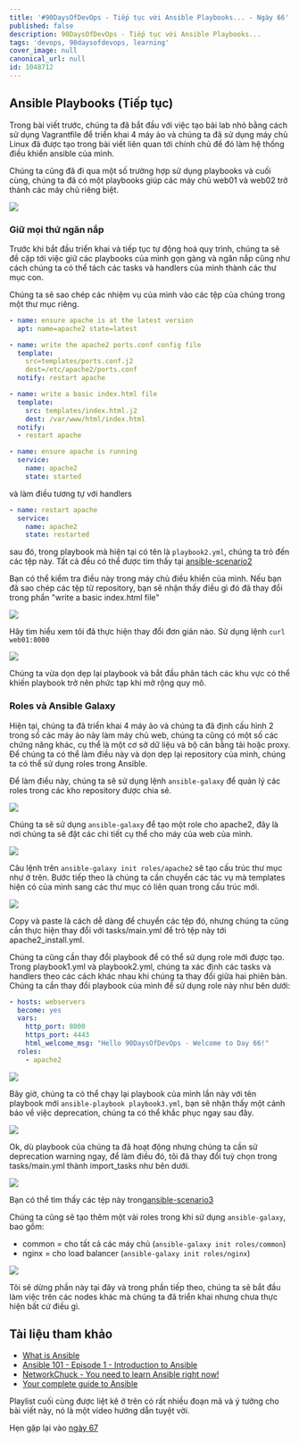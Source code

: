 ```yaml
---
title: '#90DaysOfDevOps - Tiếp tục với Ansible Playbooks... - Ngày 66'
published: false
description: 90DaysOfDevOps - Tiếp tục với Ansible Playbooks...
tags: 'devops, 90daysofdevops, learning'
cover_image: null
canonical_url: null
id: 1048712
---
```


## Ansible Playbooks (Tiếp tục)

Trong bài viết trước, chúng ta đã bắt đầu với việc tạo bài lab nhỏ bằng cách sử dụng Vagrantfile để triển khai 4 máy ảo và chúng ta đã sử dụng máy chủ Linux đã được tạo trong bài viết liên quan tới chính chủ đề đó làm hệ thống điều khiển ansible của mình.

Chúng ta cũng đã đi qua một số trường hợp sử dụng playbooks và cuối cùng, chúng ta đã có một playbooks giúp các máy chủ web01 và web02 trở thành các máy chủ riêng biệt.

![](../../Days/Images/Day66_config1.png)

### Giữ mọi thứ ngăn nắp

Trước khi bắt đầu triển khai và tiếp tục tự động hoá quy trình, chúng ta sẽ đề cập tới việc giữ các playbooks của mình gọn gàng và ngăn nắp cũng như cách chúng ta có thể tách các tasks và handlers của mình thành các thư mục con.

Chúng ta sẽ sao chép các nhiệm vụ của mình vào các tệp của chúng trong một thư mục riêng.

```Yaml
- name: ensure apache is at the latest version
  apt: name=apache2 state=latest

- name: write the apache2 ports.conf config file
  template:
    src=templates/ports.conf.j2
    dest=/etc/apache2/ports.conf
  notify: restart apache

- name: write a basic index.html file
  template:
    src: templates/index.html.j2
    dest: /var/www/html/index.html
  notify:
  - restart apache

- name: ensure apache is running
  service:
    name: apache2
    state: started
```

và làm điều tương tự với handlers

```Yaml
- name: restart apache
  service:
    name: apache2
    state: restarted
```

sau đó, trong playbook mà hiện tại có tên là `playbook2.yml`, chúng ta trỏ đến các tệp này. Tất cả đều có thể được tìm thấy tại [ansible-scenario2](../../Days/Configmgmt/ansible-scenario2/)

Bạn có thể kiểm tra điều này trong máy chủ điều khiển của mình. Nếu bạn đã sao chép các tệp từ repository, bạn sẽ nhận thấy điều gì đó đã thay đổi trong phần "write a basic index.html file"

![](../../Days/Images/Day66_config2.png)

Hãy tìm hiểu xem tôi đã thực hiện thay đổi đơn giản nào. Sử dụng lệnh `curl web01:8000`

![](../../Days/Images/Day66_config3.png)

Chúng ta vừa dọn dẹp lại playbook và bắt đầu phân tách các khu vực có thể khiến playbook trở nên phức tạp khi mở rộng quy mô.

### Roles và Ansible Galaxy

Hiện tại, chúng ta đã triển khai 4 máy ảo và chúng ta đã định cấu hình 2 trong số các máy ảo này làm máy chủ web, chúng ta cũng có một số các chứng năng khác, cụ thể là một cơ sở dữ liệu và bộ cân bằng tải hoặc proxy. Để chúng ta có thể làm điều này và dọn dẹp lại repository của mình, chúng ta có thể sử dụng roles trong Ansible.

Để làm điều này, chúng ta sẽ sử dụng lệnh `ansible-galaxy` để quản lý các roles trong các kho repository được chia sẻ.

![](../../Days/Images/Day66_config4.png)

Chúng ta sẽ sử dụng `ansible-galaxy` để tạo một role cho apache2, đây là nơi chúng ta sẽ đặt các chi tiết cụ thể cho máy của web của mình.

![](../../Days/Images/Day66_config5.png)

Câu lệnh trên `ansible-galaxy init roles/apache2` sẽ tạo cấu trúc thư mục như ở trên. Bước tiếp theo là chúng ta cần chuyển các tác vụ mà templates hiện có của mình sang các thư mục có liên quan trong cấu trúc mới.

![](../../Days/Images/Day66_config6.png)

Copy và paste là cách dễ dàng để chuyển các tệp đó, nhưng chúng ta cũng cần thực hiện thay đổi với tasks/main.yml để trỏ tệp này tới apache2_install.yml.

Chúng ta cũng cần thay đổi playbook để có thể sử dụng role mới được tạo. Trong playbook1.yml và playbook2.yml, chúng ta xác định các tasks và handlers theo các cách khác nhau khi chúng ta thay đổi giữa hai phiên bản. Chúng ta cần thay đổi playbook của mình để sử dụng role này như bên dưới:

```Yaml
- hosts: webservers
  become: yes
  vars:
    http_port: 8000
    https_port: 4443
    html_welcome_msg: "Hello 90DaysOfDevOps - Welcome to Day 66!"
  roles:
    - apache2
```

![](../../Days/Images/Day66_config7.png)

Bây giờ, chúng ta có thể chạy lại playbook của mình lần này với tên playbook mới `ansible-playbook playbook3.yml`, bạn sẽ nhận thấy một cảnh báo về việc deprecation, chúng ta có thể khắc phục ngay sau đây.

![](../../Days/Images/Day66_config8.png)

Ok, dù playbook của chúng ta đã hoạt động nhưng chúng ta cần sử deprecation warning ngay, để làm điều đó, tôi đã thay đổi tuỳ chọn trong tasks/main.yml thành import_tasks như bên dưới.

![](../../Days/Images/Day66_config9.png)

Bạn có thể tìm thấy các tệp này trong[ansible-scenario3](../../Days/Configmgmt/ansible-scenario3)

Chúng ta cũng sẽ tạo thêm một vài roles trong khi sử dụng `ansible-galaxy`, bao gồm:

- common = cho tất cả các máy chủ (`ansible-galaxy init roles/common`)
- nginx = cho load balancer (`ansible-galaxy init roles/nginx`)

![](../../Days/Images/Day66_config10.png)

Tôi sẽ dừng phần này tại đây và trong phần tiếp theo, chúng ta sẽ bắt đầu làm việc trên các nodes khác mà chúng ta đã triển khai nhưng chưa thực hiện bất cứ điều gì.

## Tài liệu tham khảo

- [What is Ansible](https://www.youtube.com/watch?v=1id6ERvfozo)
- [Ansible 101 - Episode 1 - Introduction to Ansible](https://www.youtube.com/watch?v=goclfp6a2IQ)
- [NetworkChuck - You need to learn Ansible right now!](https://www.youtube.com/watch?v=5hycyr-8EKs&t=955s)
- [Your complete guide to Ansible](https://www.youtube.com/playlist?list=PLnFWJCugpwfzTlIJ-JtuATD2MBBD7_m3u)

Playlist cuối cùng được liệt kê ở trên có rất nhiều đoạn mã và ý tưởng cho bài viết này, nó là một video hướng dẫn tuyệt vời.

Hẹn gặp lại vào [ngày 67](day67.md)
